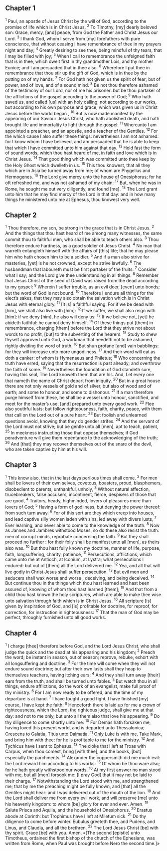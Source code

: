 ## Chapter 1

<sup>1</sup> Paul, an apostle of Jesus Christ by the will of God, according to the promise of life which is in Christ Jesus,
<sup>2</sup> To Timothy, [my] dearly beloved son: Grace, mercy, [and] peace, from God the Father and Christ Jesus our Lord.
<sup>3</sup> I thank God, whom I serve from [my] forefathers with pure conscience, that without ceasing I have remembrance of thee in my prayers night and day;
<sup>4</sup> Greatly desiring to see thee, being mindful of thy tears, that I may be filled with joy;
<sup>5</sup> When I call to remembrance the unfeigned faith that is in thee, which dwelt first in thy grandmother Lois, and thy mother Eunice; and I am persuaded that in thee also.
<sup>6</sup> Wherefore I put thee in remembrance that thou stir up the gift of God, which is in thee by the putting on of my hands.
<sup>7</sup> For God hath not given us the spirit of fear; but of power, and of love, and of a sound mind.
<sup>8</sup> Be not thou therefore ashamed of the testimony of our Lord, nor of me his prisoner: but be thou partaker of the afflictions of the gospel according to the power of God;
<sup>9</sup> Who hath saved us, and called [us] with an holy calling, not according to our works, but according to his own purpose and grace, which was given us in Christ Jesus before the world began ,
<sup>10</sup> But is now made manifest by the appearing of our Saviour Jesus Christ, who hath abolished death, and hath brought life and immortality to light through the gospel:
<sup>11</sup> Whereunto I am appointed a preacher, and an apostle, and a teacher of the Gentiles.
<sup>12</sup> For the which cause I also suffer these things: nevertheless I am not ashamed: for I know whom I have believed, and am persuaded that he is able to keep that which I have committed unto him against that day.
<sup>13</sup> Hold fast the form of sound words, which thou hast heard of me, in faith and love which is in Christ Jesus.
<sup>14</sup> That good thing which was committed unto thee keep by the Holy Ghost which dwelleth in us.
<sup>15</sup> This thou knowest, that all they which are in Asia be turned away from me; of whom are Phygellus and Hermogenes.
<sup>16</sup> The Lord give mercy unto the house of Onesiphorus; for he oft refreshed me, and was not ashamed of my chain:
<sup>17</sup> But, when he was in Rome, he sought me out very diligently, and found [me].
<sup>18</sup> The Lord grant unto him that he may find mercy of the Lord in that day: and in how many things he ministered unto me at Ephesus, thou knowest very well.
## Chapter 2

<sup>1</sup> Thou therefore, my son, be strong in the grace that is in Christ Jesus.
<sup>2</sup> And the things that thou hast heard of me among many witnesses, the same commit thou to faithful men, who shall be able to teach others also.
<sup>3</sup> Thou therefore endure hardness, as a good soldier of Jesus Christ.
<sup>4</sup> No man that warreth entangleth himself with the affairs of [this] life; that he may please him who hath chosen him to be a soldier.
<sup>5</sup> And if a man also strive for masteries, [yet] is he not crowned, except he strive lawfully.
<sup>6</sup> The husbandman that laboureth must be first partaker of the fruits.
<sup>7</sup> Consider what I say; and the Lord give thee understanding in all things.
<sup>8</sup> Remember that Jesus Christ of the seed of David was raised from the dead according to my gospel:
<sup>9</sup> Wherein I suffer trouble, as an evil doer, [even] unto bonds; but the word of God is not bound.
<sup>10</sup> Therefore I endure all things for the elect’s sakes, that they may also obtain the salvation which is in Christ Jesus with eternal glory.
<sup>11</sup> [It is] a faithful saying: For if we be dead with [him], we shall also live with [him]:
<sup>12</sup> If we suffer, we shall also reign with [him]: if we deny [him], he also will deny us:
<sup>13</sup> If we believe not, [yet] he abideth faithful: he cannot deny himself.
<sup>14</sup> Of these things put [them] in remembrance, charging [them] before the Lord that they strive not about words to no profit, [but] to the subverting of the hearers.
<sup>15</sup> Study to shew thyself approved unto God, a workman that needeth not to be ashamed, rightly dividing the word of truth.
<sup>16</sup> But shun profane [and] vain babblings: for they will increase unto more ungodliness.
<sup>17</sup> And their word will eat as doth a canker: of whom is Hymenaeus and Philetus;
<sup>18</sup> Who concerning the truth have erred, saying that the resurrection is past already; and overthrow the faith of some.
<sup>19</sup> Nevertheless the foundation of God standeth sure, having this seal, The Lord knoweth them that are his. And, Let every one that nameth the name of Christ depart from iniquity.
<sup>20</sup> But in a great house there are not only vessels of gold and of silver, but also of wood and of earth; and some to honour, and some to dishonour.
<sup>21</sup> If a man therefore purge himself from these, he shall be a vessel unto honour, sanctified, and meet for the master’s use, [and] prepared unto every good work.
<sup>22</sup> Flee also youthful lusts: but follow righteousness, faith, charity, peace, with them that call on the Lord out of a pure heart.
<sup>23</sup> But foolish and unlearned questions avoid, knowing that they do gender strifes.
<sup>24</sup> And the servant of the Lord must not strive; but be gentle unto all [men], apt to teach, patient,
<sup>25</sup> In meekness instructing those that oppose themselves; if God peradventure will give them repentance to the acknowledging of the truth;
<sup>26</sup> And [that] they may recover themselves out of the snare of the devil, who are taken captive by him at his will.
## Chapter 3

<sup>1</sup> This know also, that in the last days perilous times shall come.
<sup>2</sup> For men shall be lovers of their own selves, covetous, boasters, proud, blasphemers, disobedient to parents, unthankful, unholy,
<sup>3</sup> Without natural affection, trucebreakers, false accusers, incontinent, fierce, despisers of those that are good,
<sup>4</sup> Traitors, heady, highminded, lovers of pleasures more than lovers of God;
<sup>5</sup> Having a form of godliness, but denying the power thereof: from such turn away.
<sup>6</sup> For of this sort are they which creep into houses, and lead captive silly women laden with sins, led away with divers lusts,
<sup>7</sup> Ever learning, and never able to come to the knowledge of the truth.
<sup>8</sup> Now as Jannes and Jambres withstood Moses, so do these also resist the truth: men of corrupt minds, reprobate concerning the faith.
<sup>9</sup> But they shall proceed no further : for their folly shall be manifest unto all [men], as theirs also was.
<sup>10</sup> But thou hast fully known my doctrine, manner of life, purpose, faith, longsuffering, charity, patience,
<sup>11</sup> Persecutions, afflictions, which came unto me at Antioch, at Iconium, at Lystra; what persecutions I endured: but out of [them] all the Lord delivered me.
<sup>12</sup> Yea, and all that will live godly in Christ Jesus shall suffer persecution.
<sup>13</sup> But evil men and seducers shall wax worse and worse , deceiving, and being deceived.
<sup>14</sup> But continue thou in the things which thou hast learned and hast been assured of, knowing of whom thou hast learned [them];
<sup>15</sup> And that from a child thou hast known the holy scriptures, which are able to make thee wise unto salvation through faith which is in Christ Jesus.
<sup>16</sup> All scripture [is] given by inspiration of God, and [is] profitable for doctrine, for reproof, for correction, for instruction in righteousness:
<sup>17</sup> That the man of God may be perfect, throughly furnished unto all good works.
## Chapter 4

<sup>1</sup> I charge [thee] therefore before God, and the Lord Jesus Christ, who shall judge the quick and the dead at his appearing and his kingdom;
<sup>2</sup> Preach the word; be instant in season, out of season; reprove, rebuke, exhort with all longsuffering and doctrine.
<sup>3</sup> For the time will come when they will not endure sound doctrine; but after their own lusts shall they heap to themselves teachers, having itching ears;
<sup>4</sup> And they shall turn away [their] ears from the truth, and shall be turned unto fables.
<sup>5</sup> But watch thou in all things, endure afflictions, do the work of an evangelist, make full proof of thy ministry.
<sup>6</sup> For I am now ready to be offered, and the time of my departure is at hand.
<sup>7</sup> I have fought a good fight, I have finished [my] course, I have kept the faith:
<sup>8</sup> Henceforth there is laid up for me a crown of righteousness, which the Lord, the righteous judge, shall give me at that day: and not to me only, but unto all them also that love his appearing.
<sup>9</sup> Do thy diligence to come shortly unto me:
<sup>10</sup> For Demas hath forsaken me, having loved this present world, and is departed unto Thessalonica; Crescens to Galatia, Titus unto Dalmatia.
<sup>11</sup> Only Luke is with me. Take Mark, and bring him with thee: for he is profitable to me for the ministry.
<sup>12</sup> And Tychicus have I sent to Ephesus.
<sup>13</sup> The cloke that I left at Troas with Carpus, when thou comest, bring [with thee], and the books, [but] especially the parchments.
<sup>14</sup> Alexander the coppersmith did me much evil: the Lord reward him according to his works:
<sup>15</sup> Of whom be thou ware also; for he hath greatly withstood our words.
<sup>16</sup> At my first answer no man stood with me, but all [men] forsook me: [I pray God] that it may not be laid to their charge.
<sup>17</sup> Notwithstanding the Lord stood with me, and strengthened me; that by me the preaching might be fully known, and [that] all the Gentiles might hear: and I was delivered out of the mouth of the lion.
<sup>18</sup> And the Lord shall deliver me from every evil work, and will preserve [me] unto his heavenly kingdom: to whom [be] glory for ever and ever. Amen.
<sup>19</sup> Salute Prisca and Aquila, and the household of Onesiphorus.
<sup>20</sup> Erastus abode at Corinth: but Trophimus have I left at Miletum sick.
<sup>21</sup> Do thy diligence to come before winter. Eubulus greeteth thee, and Pudens, and Linus, and Claudia, and all the brethren.
<sup>22</sup> The Lord Jesus Christ [be] with thy spirit. Grace [be] with you. Amen. «[The second [epistle] unto Timotheus, ordained the first bishop of the church of the Ephesians, was written from Rome, when Paul was brought before Nero the second time.]»